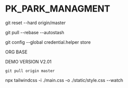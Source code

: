 # PK_PARK_MANAGMENT

git reset --hard origin/master

git pull --rebase --autostash

git config --global credential.helper store

ORG BASE

DEMO VERSION V2.01

```
git pull origin master
```

npx tailwindcss -i ./main.css -o ./static/style.css --watch
